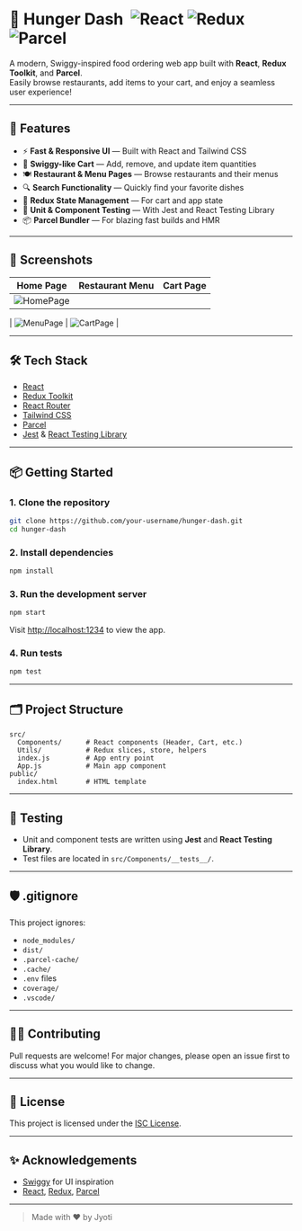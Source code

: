 # 🍔 **Hunger Dash** &nbsp;![React](https://img.shields.io/badge/React-20232A?style=flat&logo=react&logoColor=61DAFB) ![Redux](https://img.shields.io/badge/Redux-593D88?style=flat&logo=redux&logoColor=white) ![Parcel](https://img.shields.io/badge/Parcel-FF6F00?style=flat&logo=parcel&logoColor=white)

A modern, Swiggy-inspired food ordering web app built with **React**, **Redux Toolkit**, and **Parcel**.  
Easily browse restaurants, add items to your cart, and enjoy a seamless user experience!

---

## 🚀 **Features**

- ⚡️ **Fast & Responsive UI** — Built with React and Tailwind CSS
- 🛒 **Swiggy-like Cart** — Add, remove, and update item quantities
- 🍽️ **Restaurant & Menu Pages** — Browse restaurants and their menus
- 🔍 **Search Functionality** — Quickly find your favorite dishes
- 🧩 **Redux State Management** — For cart and app state
- 🧪 **Unit & Component Testing** — With Jest and React Testing Library
- 📦 **Parcel Bundler** — For blazing fast builds and HMR

---

## 📸 **Screenshots**

| Home Page | Restaurant Menu | Cart Page |
|-----------|-----------------|-----------|
| ![HomePage](https://github.com/user-attachments/assets/8cea9f58-a4a7-43cf-b42d-803f52f1c712)

 | ![MenuPage](https://github.com/user-attachments/assets/f79ae2e0-3c15-4d25-a2b1-b7c9dfcaf896)
 | ![CartPage](https://github.com/user-attachments/assets/7f5743e7-a8c8-4393-bba6-27c75689138b)
 |

---

## 🛠️ **Tech Stack**

- [React](https://react.dev/)
- [Redux Toolkit](https://redux-toolkit.js.org/)
- [React Router](https://reactrouter.com/)
- [Tailwind CSS](https://tailwindcss.com/)
- [Parcel](https://parceljs.org/)
- [Jest](https://jestjs.io/) & [React Testing Library](https://testing-library.com/)

---

## 📦 **Getting Started**

### 1. **Clone the repository**
```sh
git clone https://github.com/your-username/hunger-dash.git
cd hunger-dash
```

### 2. **Install dependencies**
```sh
npm install
```

### 3. **Run the development server**
```sh
npm start
```
Visit [http://localhost:1234](http://localhost:1234) to view the app.

### 4. **Run tests**
```sh
npm test
```

---

## 🗂️ **Project Structure**

```
src/
  Components/      # React components (Header, Cart, etc.)
  Utils/           # Redux slices, store, helpers
  index.js         # App entry point
  App.js           # Main app component
public/
  index.html       # HTML template
```

---

## 📝 **Testing**

- Unit and component tests are written using **Jest** and **React Testing Library**.
- Test files are located in `src/Components/__tests__/`.

---

## 🛡️ **.gitignore**

This project ignores:
- `node_modules/`
- `dist/`
- `.parcel-cache/`
- `.cache/`
- `.env` files
- `coverage/`
- `.vscode/`

---

## 🙋‍♂️ **Contributing**

Pull requests are welcome! For major changes, please open an issue first to discuss what you would like to change.

---

## 📄 **License**

This project is licensed under the [ISC License](LICENSE).

---

## ✨ **Acknowledgements**

- [Swiggy](https://www.swiggy.com/) for UI inspiration
- [React](https://react.dev/), [Redux](https://redux-toolkit.js.org/), [Parcel](https://parceljs.org/)

---

> Made with ❤️ by Jyoti
